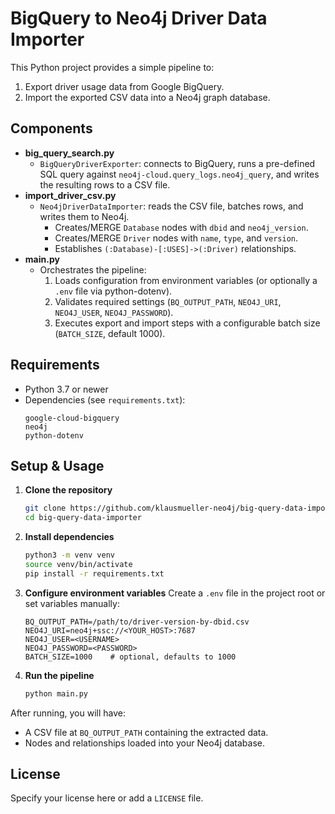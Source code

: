 # BigQuery to Neo4j Driver Data Importer

This Python project provides a simple pipeline to:
1. Export driver usage data from Google BigQuery.
2. Import the exported CSV data into a Neo4j graph database.

## Components
- **big_query_search.py**
  - `BigQueryDriverExporter`: connects to BigQuery, runs a pre-defined SQL query against
    `neo4j-cloud.query_logs.neo4j_query`, and writes the resulting rows to a CSV file.
- **import_driver_csv.py**
  - `Neo4jDriverDataImporter`: reads the CSV file, batches rows, and writes them to Neo4j.
    - Creates/MERGE `Database` nodes with `dbid` and `neo4j_version`.
    - Creates/MERGE `Driver` nodes with `name`, `type`, and `version`.
    - Establishes `(:Database)-[:USES]->(:Driver)` relationships.
- **main.py**
  - Orchestrates the pipeline:
    1. Loads configuration from environment variables (or optionally a `.env` file via python-dotenv).
    2. Validates required settings (`BQ_OUTPUT_PATH`, `NEO4J_URI`, `NEO4J_USER`, `NEO4J_PASSWORD`).
    3. Executes export and import steps with a configurable batch size (`BATCH_SIZE`, default 1000).

## Requirements
- Python 3.7 or newer
- Dependencies (see `requirements.txt`):
  ```
  google-cloud-bigquery
  neo4j
  python-dotenv
  ```

## Setup & Usage
1. **Clone the repository**
   ```bash
   git clone https://github.com/klausmueller-neo4j/big-query-data-importer.git
   cd big-query-data-importer
   ```
2. **Install dependencies**
   ```bash
   python3 -m venv venv
   source venv/bin/activate
   pip install -r requirements.txt
   ```
3. **Configure environment variables**
   Create a `.env` file in the project root or set variables manually:
   ```env
   BQ_OUTPUT_PATH=/path/to/driver-version-by-dbid.csv
   NEO4J_URI=neo4j+ssc://<YOUR_HOST>:7687
   NEO4J_USER=<USERNAME>
   NEO4J_PASSWORD=<PASSWORD>
   BATCH_SIZE=1000    # optional, defaults to 1000
   ```
4. **Run the pipeline**
   ```bash
   python main.py
   ```

After running, you will have:
- A CSV file at `BQ_OUTPUT_PATH` containing the extracted data.
- Nodes and relationships loaded into your Neo4j database.

## License
Specify your license here or add a `LICENSE` file.